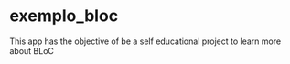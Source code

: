 # exemplo_bloc

This app has the objective of be a self educational project to learn more about BLoC

